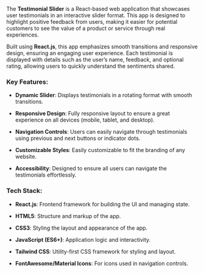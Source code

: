The **Testimonial Slider** is a React-based web application that showcases user testimonials in an interactive slider format. This app is designed to highlight positive feedback from users, making it easier for potential customers to see the value of a product or service through real experiences.

Built using **React.js**, this app emphasizes smooth transitions and responsive design, ensuring an engaging user experience. Each testimonial is displayed with details such as the user’s name, feedback, and optional rating, allowing users to quickly understand the sentiments shared.




### Key Features:


- **Dynamic Slider**: Displays testimonials in a rotating format with smooth transitions.
  
- **Responsive Design**: Fully responsive layout to ensure a great experience on all devices (mobile, tablet, and desktop).
  
- **Navigation Controls**: Users can easily navigate through testimonials using previous and next buttons or indicator dots.
  
- **Customizable Styles**: Easily customizable to fit the branding of any website.
  
- **Accessibility**: Designed to ensure all users can navigate the testimonials effortlessly.


  

### Tech Stack:

- **React.js**: Frontend framework for building the UI and managing state.
  
- **HTML5**: Structure and markup of the app.
  
- **CSS3**: Styling the layout and appearance of the app.
  
- **JavaScript (ES6+)**: Application logic and interactivity.
  
- **Tailwind CSS**: Utility-first CSS framework for styling and layout.
  
- **FontAwesome/Material Icons**: For icons used in navigation controls.
